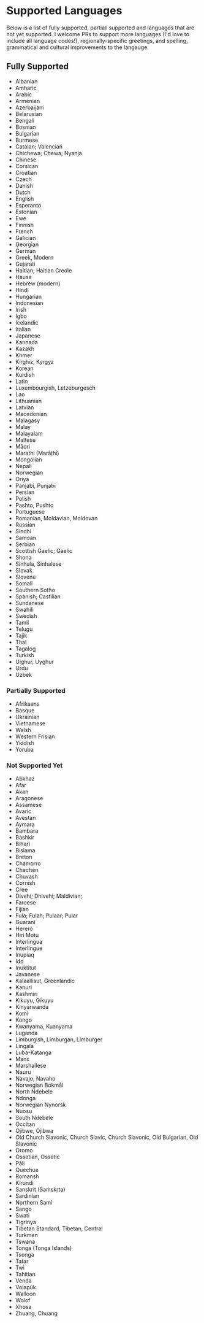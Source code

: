 # Supported Languages

Below is a list of fully supported, partiall supported and languages that are not yet supported. I welcome PRs to support more languages (I'd love to include all language codes!), regionally-specific greetings, and spelling, grammatical and cultural improvements to the langauge.

## Fully Supported

- Albanian
- Amharic
- Arabic
- Armenian
- Azerbaijani
- Belarusian
- Bengali
- Bosnian
- Bulgarian
- Burmese
- Catalan; Valencian
- Chichewa; Chewa; Nyanja
- Chinese
- Corsican
- Croatian
- Czech
- Danish
- Dutch
- English
- Esperanto
- Estonian
- Ewe
- Finnish
- French
- Galician
- Georgian
- German
- Greek, Modern
- Gujarati
- Haitian; Haitian Creole
- Hausa
- Hebrew (modern)
- Hindi
- Hungarian
- Indonesian
- Irish
- Igbo
- Icelandic
- Italian
- Japanese
- Kannada
- Kazakh
- Khmer
- Kirghiz, Kyrgyz
- Korean
- Kurdish
- Latin
- Luxembourgish, Letzeburgesch
- Lao
- Lithuanian
- Latvian
- Macedonian
- Malagasy
- Malay
- Malayalam
- Maltese
- Māori
- Marathi (Marāṭhī)
- Mongolian
- Nepali
- Norwegian
- Oriya
- Panjabi, Punjabi
- Persian
- Polish
- Pashto, Pushto
- Portuguese
- Romanian, Moldavian, Moldovan
- Russian
- Sindhi
- Samoan
- Serbian
- Scottish Gaelic; Gaelic
- Shona
- Sinhala, Sinhalese
- Slovak
- Slovene
- Somali
- Southern Sotho
- Spanish; Castilian
- Sundanese
- Swahili
- Swedish
- Tamil
- Telugu
- Tajik
- Thai
- Tagalog
- Turkish
- Uighur, Uyghur
- Urdu
- Uzbek

### Partially Supported

- Afrikaans
- Basque
- Ukrainian
- Vietnamese
- Welsh
- Western Frisian
- Yiddish
- Yoruba

### Not Supported Yet

- Abkhaz
- Afar
- Akan
- Aragonese
- Assamese
- Avaric
- Avestan
- Aymara
- Bambara
- Bashkir
- Bihari
- Bislama
- Breton
- Chamorro
- Chechen
- Chuvash
- Cornish
- Cree
- Divehi; Dhivehi; Maldivian;
- Faroese
- Fijian
- Fula; Fulah; Pulaar; Pular
- Guaraní
- Herero
- Hiri Motu
- Interlingua
- Interlingue
- Inupiaq
- Ido
- Inuktitut
- Javanese
- Kalaallisut, Greenlandic
- Kanuri
- Kashmiri
- Kikuyu, Gikuyu
- Kinyarwanda
- Komi
- Kongo
- Kwanyama, Kuanyama
- Luganda
- Limburgish, Limburgan, Limburger
- Lingala
- Luba-Katanga
- Manx
- Marshallese
- Nauru
- Navajo, Navaho
- Norwegian Bokmål
- North Ndebele
- Ndonga
- Norwegian Nynorsk
- Nuosu
- South Ndebele
- Occitan
- Ojibwe, Ojibwa
- Old Church Slavonic, Church Slavic, Church Slavonic, Old Bulgarian, Old Slavonic
- Oromo
- Ossetian, Ossetic
- Pāli
- Quechua
- Romansh
- Kirundi
- Sanskrit (Saṁskṛta)
- Sardinian
- Northern Sami
- Sango
- Swati
- Tigrinya
- Tibetan Standard, Tibetan, Central
- Turkmen
- Tswana
- Tonga (Tonga Islands)
- Tsonga
- Tatar
- Twi
- Tahitian
- Venda
- Volapük
- Walloon
- Wolof
- Xhosa
- Zhuang, Chuang
